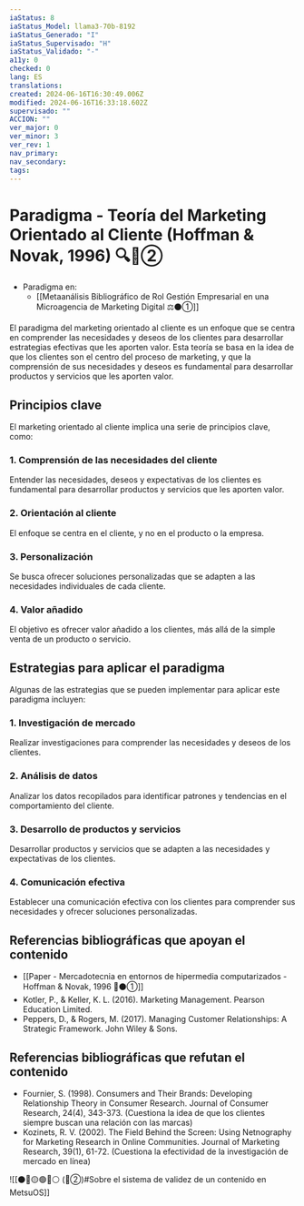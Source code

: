 ```yaml
---
iaStatus: 8
iaStatus_Model: llama3-70b-8192
iaStatus_Generado: "I"
iaStatus_Supervisado: "H"
iaStatus_Validado: "-"
a11y: 0
checked: 0
lang: ES
translations: 
created: 2024-06-16T16:30:49.006Z
modified: 2024-06-16T16:33:18.602Z
supervisado: ""
ACCION: ""
ver_major: 0
ver_minor: 3
ver_rev: 1
nav_primary: 
nav_secondary: 
tags:
---
```

# Paradigma - Teoría del Marketing Orientado al Cliente (Hoffman & Novak, 1996) 🔍️🔴②

* Paradigma en:
	* [[Metaanálisis Bibliográfico de Rol Gestión Empresarial en una Microagencia de Marketing Digital ⚖️⚫①]]

El paradigma del marketing orientado al cliente es un enfoque que se centra en comprender las necesidades y deseos de los clientes para desarrollar estrategias efectivas que les aporten valor. Esta teoría se basa en la idea de que los clientes son el centro del proceso de marketing, y que la comprensión de sus necesidades y deseos es fundamental para desarrollar productos y servicios que les aporten valor.

## Principios clave

El marketing orientado al cliente implica una serie de principios clave, como:

### 1. Comprensión de las necesidades del cliente

Entender las necesidades, deseos y expectativas de los clientes es fundamental para desarrollar productos y servicios que les aporten valor.

### 2. Orientación al cliente

El enfoque se centra en el cliente, y no en el producto o la empresa.

### 3. Personalización

Se busca ofrecer soluciones personalizadas que se adapten a las necesidades individuales de cada cliente.

### 4. Valor añadido

El objetivo es ofrecer valor añadido a los clientes, más allá de la simple venta de un producto o servicio.

## Estrategias para aplicar el paradigma

Algunas de las estrategias que se pueden implementar para aplicar este paradigma incluyen:

### 1. Investigación de mercado

Realizar investigaciones para comprender las necesidades y deseos de los clientes.

### 2. Análisis de datos

Analizar los datos recopilados para identificar patrones y tendencias en el comportamiento del cliente.

### 3. Desarrollo de productos y servicios

Desarrollar productos y servicios que se adapten a las necesidades y expectativas de los clientes.

### 4. Comunicación efectiva

Establecer una comunicación efectiva con los clientes para comprender sus necesidades y ofrecer soluciones personalizadas.

## Referencias bibliográficas que apoyan el contenido

* [[Paper - Mercadotecnia en entornos de hipermedia computarizados - Hoffman & Novak, 1996 🔬⚫①]]
* Kotler, P., & Keller, K. L. (2016). Marketing Management. Pearson Education Limited.
* Peppers, D., & Rogers, M. (2017). Managing Customer Relationships: A Strategic Framework. John Wiley & Sons.

## Referencias bibliográficas que refutan el contenido

* Fournier, S. (1998). Consumers and Their Brands: Developing Relationship Theory in Consumer Research. Journal of Consumer Research, 24(4), 343-373. (Cuestiona la idea de que los clientes siempre buscan una relación con las marcas)
* Kozinets, R. V. (2002). The Field Behind the Screen: Using Netnography for Marketing Research in Online Communities. Journal of Marketing Research, 39(1), 61-72. (Cuestiona la efectividad de la investigación de mercado en línea)

![[⚫🔴🟡🟢🔵⚪ (🔴②)#Sobre el sistema de validez de un contenido en MetsuOS]]